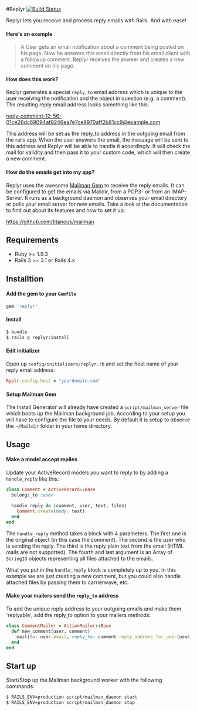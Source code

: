 #Replyr [![Build Status](https://travis-ci.org/wursttheke/replyr.png?branch=master)](https://travis-ci.org/wursttheke/replyr)

Replyr lets you receive and process reply emails with Rails. And with ease!

#### Here's an example

> A User gets an email notification about a comment being posted on his page. Now he answers this email directly from his email client with a followup comment. Replyr receives the anwser and creates a new comment on his page.

#### How does this work?

Replyr generates a special `reply_to` email address which is unique to the user receiving the notification and the object in question (e.g. a comment). The resulting reply email address looks something like this:

reply-comment-12-56-01ce26dc69094af9246ea7e7ce9970aff2b81cc9@example.com

This address will be set as the reply_to address in the outgoing email from the rails app. When the user answers the email, the message will be sent to this address and Replyr will be able to handle it accordingly. It will check the mail for validity and then pass it to your custom code, which will then create a new comment.

#### How do the emails get into my app?

Replyr uses the awesome [Mailman Gem](https://github.com/titanous/mailman) to receive the reply emails. It can be configured to get the emails via Maildir, from a POP3- or from an IMAP-Server. It runs as a background daemon and observes your email directory or polls your email server for new emails. Take a look at the documentation to find out about its features and how to set it up:

https://github.com/titanous/mailman

## Requirements

  - Ruby >= 1.9.3
  - Rails 3 >= 3.1 or Rails 4.x

## Installtion

#### Add the gem to your `Gemfile`

```ruby
gem 'replyr'
```

#### Install

```bash
$ bundle
$ rails g replyr:install
```

#### Edit initializer 

Open up `config/initializers/replyr.rb` and set the host name of your reply email address.

```ruby
Ryplr.config.host = "yourdomain.com"
```

#### Setup Mailman Gem

The Install Generator will already have created a `script/mailman_server` file which boots up the Mailman background job. According to your setup you will have to configure the file to your needs. By default it is setup to observe the `~/Maildir` folder in your home directory.

## Usage

#### Make a model accept replies

Update your ActiveRecord models you want to reply to by adding a `handle_reply` like this:

```ruby
class Comment < ActiveRecord::Base
  belongs_to :user
  
  handle_reply do |comment, user, text, files|
    Comment.create(body: text)
  end
end
```

The `handle_reply` method takes a block with 4 parameters. The first one is the original object (in this case the comment). The second is the user who is sending the reply. The third is the reply plain text from the email (HTML mails are not supported). The fourth and last argument is an Array of `StringIO` objects representing all files attached to the emails.

What you put in the `handle_reply` block is completely up to you. In this example we are just creating a new comment, but you could also handle attached files by passing them to carrierwave, etc.

#### Make your mailers send the `reply_to` address

To add the unique reply address to your outgoing emails and make them 'replyable', add the reply_to option to your mailers methods:

```ruby
class CommentMailer < ActionMailer::Base
  def new_comment(user, comment)
    mail(to: user.email, reply_to: comment.reply_address_for_user(user))
  end
end
```

## Start up

Start/Stop up the Mailman background worker with the following commands:

```bash
$ RAILS_ENV=production script/mailman_daemon start
$ RAILS_ENV=production script/mailman_daemon stop
```
